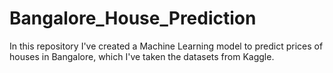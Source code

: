 # Bangalore_House_Prediction
In this repository I've created a Machine Learning model to predict prices of houses in Bangalore, which I've taken the datasets from Kaggle.
